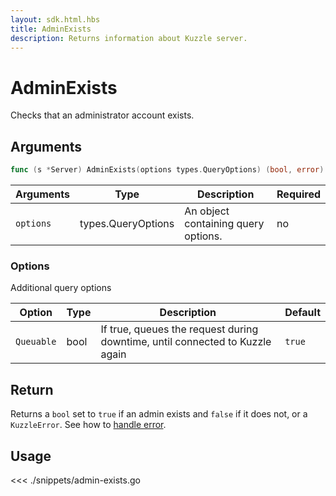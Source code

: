 ```yaml
---
layout: sdk.html.hbs
title: AdminExists
description: Returns information about Kuzzle server.
---
```


# AdminExists

<SinceBadge version="1.0.0" />

Checks that an administrator account exists.

## Arguments

```go
func (s *Server) AdminExists(options types.QueryOptions) (bool, error)
```

| Arguments | Type               | Description                         | Required |
| --------- | ------------------ | ----------------------------------- | -------- |
| `options` | types.QueryOptions | An object containing query options. | no       |

### **Options**

Additional query options

| Option     | Type | Description                                                                  | Default |
| ---------- | ---- | ---------------------------------------------------------------------------- | ------- |
| `Queuable` | bool | If true, queues the request during downtime, until connected to Kuzzle again | `true`  |

## Return

Returns a `bool` set to `true` if an admin exists and `false` if it does not, or a `KuzzleError`. See how to [handle error](/sdk/go/1/error-handling).

## Usage

<<< ./snippets/admin-exists.go
